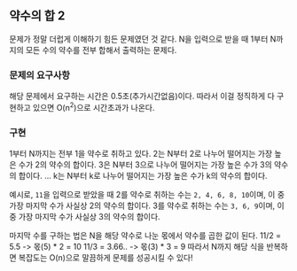 ## 약수의 합 2

문제가 정말 더럽게 이해하기 힘든 문제였던 것 같다.
N을 입력으로 받을 때 1부터 N까지의 모든 수의 약수를 전부 합해서 출력하는 문제다.

### 문제의 요구사항

해당 문제에서 요구하는 시간은 0.5초(추가시간없음)이다.
따라서 이걸 정직하게 다 구현하고 있으면 O(n<sup>2</sup>)으로 시간초과가 나온다.

### 구현

1부터 N까지는 전부 1을 약수로 취하고 있다.
2는 N부터 2로 나누어 떨어지는 가장 높은 수가 2의 약수의 합이다.
3은 N부터 3으로 나누어 떨어지는 가장 높은 수가 3의 약수의 합이다.
...
k는 N부터 k로 나누어 떨어지는 가장 높은 수가 k의 약수의 합이다.

예시로, `11`을 입력으로 받았을 때
2를 약수로 취하는 수는 `2, 4, 6, 8, 10`이며, 이 중 가장 마지막 수가 사실상 2의 약수의 합이다.
3를 약수로 취하는 수는 `3, 6, 9`이며, 이 중 가장 마지막 수가 사실상 3의 약수의 합이다.

마지막 수를 구하는 법은 N을 해당 약수로 나눈 몫에서 약수를 곱한 값이 된다.
11/2 = 5.5 -> 몫(5) \* 2 = 10
11/3 = 3.66.. -> 몫(3) \* 3 = 9
따라서 N까지 해당 식을 반복하면 복잡도는 O(n)으로 말끔하게 문제를 성공시킬 수 있다!
